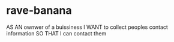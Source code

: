 # rave-banana
AS AN ownwer of a buissiness 
I WANT to collect peoples contact information 
SO THAT I can contact them
